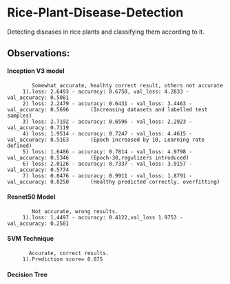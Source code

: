 # Rice-Plant-Disease-Detection
Detecting diseases in rice plants and classifying them according to it.

## Observations:
  #### Inception V3 model
            Somewhat accurate, healhty correct result, others not accurate
         1).loss: 2.6493 - accuracy: 0.6750, val_loss: 4.2833 - val_accuracy: 0.5081
         2) loss: 2.2479 - accuracy: 0.6431 - val_loss: 3.4463 - val_accuracy: 0.5696       (Increasing datasets and labelled test samples)
         3) loss: 2.7192 - accuracy: 0.6596 - val_loss: 2.2923 - val_accuracy: 0.7119
         4) loss: 1.9514 - accuracy: 0.7247 - val_loss: 4.4615 - val_accuracy: 0.5163       (Epoch increased by 10, Learning rate defined)
         5) loss: 1.6486 - accuracy: 0.7814 - val_loss: 4.9798 - val_accuracy: 0.5346       (Epoch-30,regulizers introduced)
         6) loss: 2.0126 - accuracy: 0.7337 - val_loss: 3.9157 - val_accuracy: 0.5774
         7) loss: 0.0476 - accuracy: 0.9911 - val_loss: 1.8791 - val_accuracy: 0.8250       (Healthy predicted correctly, overfitting)
  #### Resnet50 Model
            Not accurate, wrong results.
         1).loss: 1.4497 - accuracy: 0.4122,val_loss 1.9753 - val_accuracy: 0.2581
         
  #### SVM Technique
           Accurate, correct results.
         1).Prediction score= 0.875
  
  #### Decision Tree
